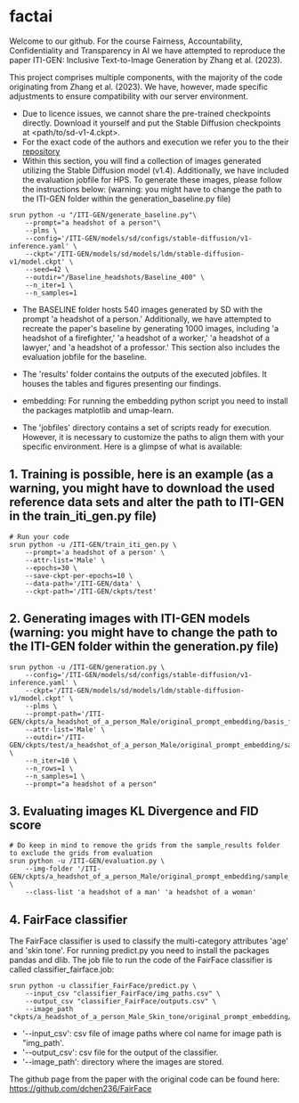 # factai

Welcome to our github. For the course Fairness, Accountability, Confidentiality and Transparency in AI we have attempted to reproduce the paper ITI-GEN: Inclusive Text-to-Image Generation  by Zhang et al. (2023). 

This project comprises multiple components, with the majority of the code originating from Zhang et al. (2023). We have, however, made specific adjustments to ensure compatibility with our server environment.

- Due to licence issues, we cannot share the pre-trained checkpoints directly. Download it yourself and put the Stable Diffusion checkpoints at <path/to/sd-v1-4.ckpt>.
- For the exact code of the authors and execution we refer you to the their [repository](https://github.com/humansensinglab/ITI-GEN)
- Within this section, you will find a collection of images generated utilizing the Stable Diffusion model (v1.4). Additionally, we have included the evaluation jobfile for HPS. To generate these images, please follow the instructions below:
(warning: you might have to change the path to the ITI-GEN folder within the generation_baseline.py file)
```
srun python -u "/ITI-GEN/generate_baseline.py"\
    --prompt="a headshot of a person"\
    --plms \
    --config='/ITI-GEN/models/sd/configs/stable-diffusion/v1-inference.yaml' \
    --ckpt='/ITI-GEN/models/sd/models/ldm/stable-diffusion-v1/model.ckpt' \
    --seed=42 \
    --outdir="/Baseline_headshots/Baseline_400" \
    --n_iter=1 \
    --n_samples=1
```

- The BASELINE folder hosts 540 images generated by SD with the prompt 'a headshot of a person.' Additionally, we have attempted to recreate the paper's baseline by generating 1000 images, including 'a headshot of a firefighter,' 'a headshot of a worker,' 'a headshot of a lawyer,' and 'a headshot of a professor.' This section also includes the evaluation jobfile for the baseline.

- The 'results' folder contains the outputs of the executed jobfiles. It houses the tables and figures presenting our findings.

- embedding: For running the embedding python script you need to install the packages matplotlib and umap-learn.

- The 'jobfiles' directory contains a set of scripts ready for execution. However, it is necessary to customize the paths to align them with your specific environment. Here is a glimpse of what is available:

## 1. Training is possible, here is an example (as a warning, you might have to download the used reference data sets and alter the path to ITI-GEN in the train_iti_gen.py file)
```
# Run your code
srun python -u /ITI-GEN/train_iti_gen.py \
    --prompt='a headshot of a person' \
    --attr-list='Male' \
    --epochs=30 \
    --save-ckpt-per-epochs=10 \
    --data-path='/ITI-GEN/data' \
    --ckpt-path='/ITI-GEN/ckpts/test'
```


## 2. Generating images with ITI-GEN models (warning: you might have to change the path to the ITI-GEN folder within the generation.py file)
```
srun python -u /ITI-GEN/generation.py \
    --config='/ITI-GEN/models/sd/configs/stable-diffusion/v1-inference.yaml' \
    --ckpt='/ITI-GEN/models/sd/models/ldm/stable-diffusion-v1/model.ckpt' \
    --plms \
    --prompt-path='/ITI-GEN/ckpts/a_headshot_of_a_person_Male/original_prompt_embedding/basis_final_embed_29.pt'\
    --attr-list='Male' \
    --outdir='/ITI-GEN/ckpts/test/a_headshot_of_a_person_Male/original_prompt_embedding/sample_results' \
    --n_iter=10 \
    --n_rows=1 \
    --n_samples=1 \
    --prompt="a headshot of a person"
```

## 3. Evaluating images KL Divergence and FID score
```
# Do keep in mind to remove the grids from the sample_results folder to exclude the grids from evaluation
srun python -u /ITI-GEN/evaluation.py \
    --img-folder '/ITI-GEN/ckpts/a_headshot_of_a_person_Male/original_prompt_embedding/sample_results' \
    --class-list 'a headshot of a man' 'a headshot of a woman'
```
## 4. FairFace classifier
The FairFace classifier is used to classify the multi-category attributes 'age' and 'skin tone'.
For running predict.py you need to install the packages pandas and dlib.
The job file to run the code of the FairFace classifier is called classifier_fairface.job:
```
srun python -u classifier_FairFace/predict.py \
    --input_csv "classifier_FairFace/img_paths.csv" \
    --output_csv "classifier_FairFace/outputs.csv" \
    --image_path "ckpts/a_headshot_of_a_person_Male_Skin_tone/original_prompt_embedding/sample_results"
```
- '--input_csv': csv file of image paths where col name for image path is "img_path'.
- '--output_csv': csv file for the output of the classifier.
- '--image_path': directory where the images are stored.

The github page from the paper with the original code can be found here: https://github.com/dchen236/FairFace


